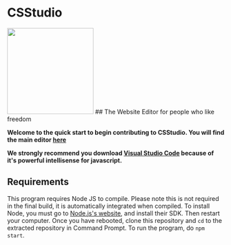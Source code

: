 # CSStudio
<img src="https://i.imgur.com/EWJu8V4.png" width="200" height="200">
## The Website Editor for people who like freedom

**Welcome to the quick start to begin contributing to CSStudio. You will find the main editor [here](index.html)**

**We strongly recommend you download [Visual Studio Code](https://code.visualstudio.com/) because of it's powerful intellisense for javascript.**

## Requirements
This program requires Node JS to compile. Please note this is not required in the final build, it is automatically integrated when compiled.
To install Node, you must go to [Node.js's website](https://nodejs.org/en/), and install their SDK. Then restart your computer.
Once you have rebooted, clone this repository and `cd` to the extracted repository in Command Prompt. To run the program, do `npm start`.
